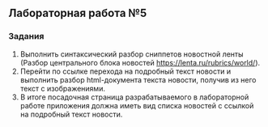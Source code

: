 ## Лабораторная работа №5
### Задания
1. Выполнить синтаксический разбор сниппетов новостной ленты (Разбор центрального блока новостей https://lenta.ru/rubrics/world/).
2. Перейти по ссылке перехода на подробный текст новости и выполнить разбор html-документа текста новости, получив из него текст с изображениями. 
3. В итоге посадочная страница разрабатываемого в лабораторной работе приложения должна иметь вид списка новостей с ссылкой на подробный текст новости.